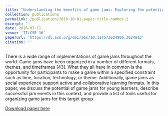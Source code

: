 ```yaml
---
title: "Understanding the benefits of game jams: Exploring the potential for engaging young learners in STEM"
collection: publications
permalink: /publication/2010-10-01-paper-title-number-2
excerpt: ''
date: 2016-07-11
venue: 'ITiCSE 16'
paperurl: 'https://dl.acm.org/doi/abs/10.1145/3024906.3024913'
citation: ''
---
```

There is a wide range of implementations of game jams throughout the world. Game jams have been organized in a number of different formats, themes, and timeframes [43]. What they all have in common is the opportunity for participants to make a game within a specified constraint such as time, location, technology, or theme. Additionally, game jams as social experience support active and collaborative learning formats. In this paper, we discuss the potential of game jams for young learners, describe successful jam events in this context, and provide a list of tools useful for organizing game jams for this target group.

[Download paper here](https://dl.acm.org/doi/abs/10.1145/3024906.3024913)
